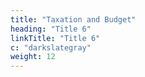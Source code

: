 ```yaml
---
title: "Taxation and Budget"
heading: "Title 6"
linkTitle: "Title 6"
c: "darkslategray"
weight: 12
---
```

